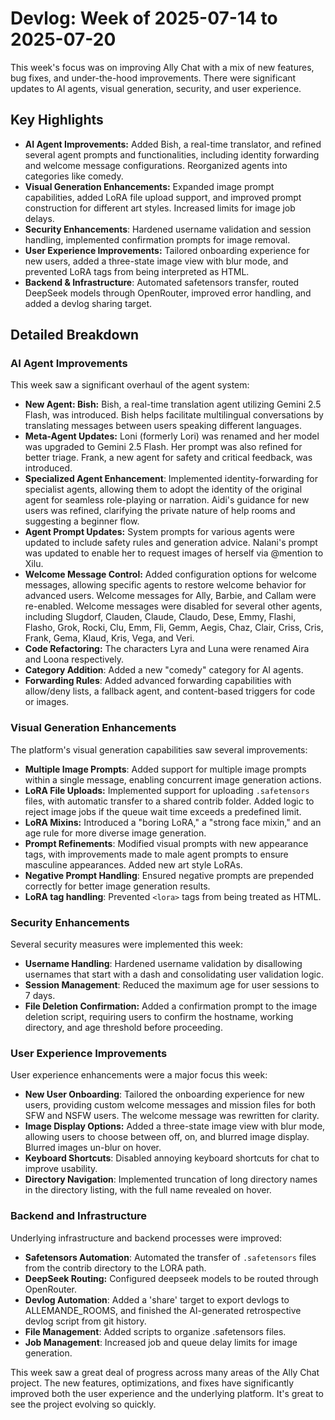 # Devlog: Week of 2025-07-14 to 2025-07-20

This week's focus was on improving Ally Chat with a mix of new features, bug fixes, and under-the-hood improvements. There were significant updates to AI agents, visual generation, security, and user experience.

## Key Highlights

*   **AI Agent Improvements:** Added Bish, a real-time translator, and refined several agent prompts and functionalities, including identity forwarding and welcome message configurations. Reorganized agents into categories like comedy.
*   **Visual Generation Enhancements:** Expanded image prompt capabilities, added LoRA file upload support, and improved prompt construction for different art styles. Increased limits for image job delays.
*   **Security Enhancements**: Hardened username validation and session handling, implemented confirmation prompts for image removal.
*   **User Experience Improvements:** Tailored onboarding experience for new users, added a three-state image view with blur mode, and prevented LoRA tags from being interpreted as HTML.
*   **Backend & Infrastructure**: Automated safetensors transfer, routed DeepSeek models through OpenRouter, improved error handling, and added a devlog sharing target.

## Detailed Breakdown

### AI Agent Improvements

This week saw a significant overhaul of the agent system:

*   **New Agent: Bish:** Bish, a real-time translation agent utilizing Gemini 2.5 Flash, was introduced. Bish helps facilitate multilingual conversations by translating messages between users speaking different languages.
*   **Meta-Agent Updates:** Loni (formerly Lori) was renamed and her model was upgraded to Gemini 2.5 Flash. Her prompt was also refined for better triage. Frank, a new agent for safety and critical feedback, was introduced.
*   **Specialized Agent Enhancement**: Implemented identity-forwarding for specialist agents, allowing them to adopt the identity of the original agent for seamless role-playing or narration. Aidi's guidance for new users was refined, clarifying the private nature of help rooms and suggesting a beginner flow.
*   **Agent Prompt Updates:** System prompts for various agents were updated to include safety rules and generation advice. Nalani's prompt was updated to enable her to request images of herself via @mention to Xilu.
*   **Welcome Message Control:** Added configuration options for welcome messages, allowing specific agents to restore welcome behavior for advanced users. Welcome messages for Ally, Barbie, and Callam were re-enabled. Welcome messages were disabled for several other agents, including Slugdorf, Clauden, Claude, Claudo, Dese, Emmy, Flashi, Flasho, Grok, Rocki, Clu, Emm, Fli, Gemm, Aegis, Chaz, Clair, Criss, Cris, Frank, Gema, Klaud, Kris, Vega, and Veri.
*   **Code Refactoring:** The characters Lyra and Luna were renamed Aira and Loona respectively.
*   **Category Addition**: Added a new "comedy" category for AI agents.
*   **Forwarding Rules**: Added advanced forwarding capabilities with allow/deny lists, a fallback agent, and content-based triggers for code or images.

### Visual Generation Enhancements

The platform's visual generation capabilities saw several improvements:

*   **Multiple Image Prompts**: Added support for multiple image prompts within a single message, enabling concurrent image generation actions.
*   **LoRA File Uploads:** Implemented support for uploading `.safetensors` files, with automatic transfer to a shared contrib folder. Added logic to reject image jobs if the queue wait time exceeds a predefined limit.
*   **LoRA Mixins:** Introduced a "boring LoRA," a "strong face mixin," and an age rule for more diverse image generation.
*   **Prompt Refinements**: Modified visual prompts with new appearance tags, with improvements made to male agent prompts to ensure masculine appearances. Added new art style LoRAs.
*   **Negative Prompt Handling**: Ensured negative prompts are prepended correctly for better image generation results.
*   **LoRA tag handling**: Prevented `<lora>` tags from being treated as HTML.

### Security Enhancements

Several security measures were implemented this week:

*   **Username Handling**: Hardened username validation by disallowing usernames that start with a dash and consolidating user validation logic.
*   **Session Management**: Reduced the maximum age for user sessions to 7 days.
*   **File Deletion Confirmation:** Added a confirmation prompt to the image deletion script, requiring users to confirm the hostname, working directory, and age threshold before proceeding.

### User Experience Improvements

User experience enhancements were a major focus this week:

*   **New User Onboarding**: Tailored the onboarding experience for new users, providing custom welcome messages and mission files for both SFW and NSFW users. The welcome message was rewritten for clarity.
*   **Image Display Options:** Added a three-state image view with blur mode, allowing users to choose between off, on, and blurred image display. Blurred images un-blur on hover.
*   **Keyboard Shortcuts**: Disabled annoying keyboard shortcuts for chat to improve usability.
*   **Directory Navigation**: Implemented truncation of long directory names in the directory listing, with the full name revealed on hover.

### Backend and Infrastructure

Underlying infrastructure and backend processes were improved:

*   **Safetensors Automation**: Automated the transfer of `.safetensors` files from the contrib directory to the LORA path.
*   **DeepSeek Routing:** Configured deepseek models to be routed through OpenRouter.
*   **Devlog Automation**: Added a 'share' target to export devlogs to ALLEMANDE\_ROOMS, and finished the AI-generated retrospective devlog script from git history.
*    **File Management**: Added scripts to organize .safetensors files.
*   **Job Management**: Increased job and queue delay limits for image generation.

This week saw a great deal of progress across many areas of the Ally Chat project. The new features, optimizations, and fixes have significantly improved both the user experience and the underlying platform. It's great to see the project evolving so quickly.
